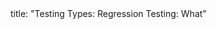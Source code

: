 <frontmatter>
title: "Testing Types: Regression Testing: What"
</frontmatter>

<include src="unit-inPage-asFlat.md" boilerplate />